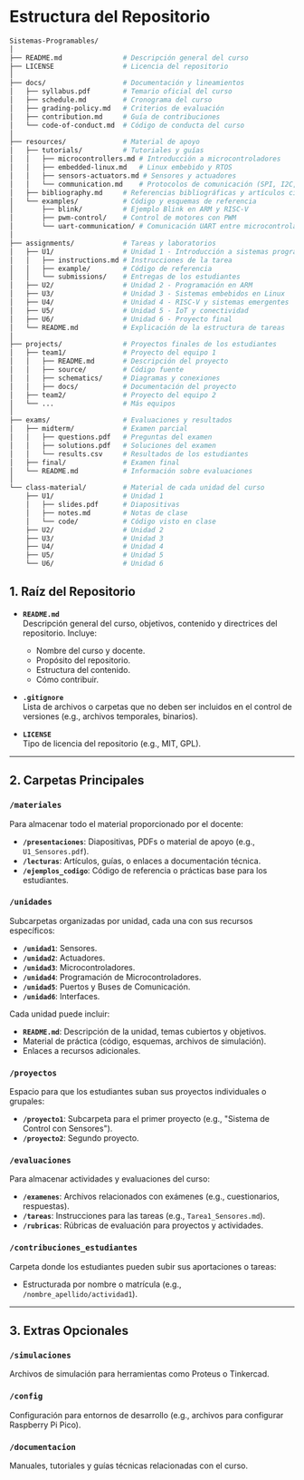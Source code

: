 # Estructura del Repositorio

```bash
Sistemas-Programables/
│
├── README.md               # Descripción general del curso
├── LICENSE                 # Licencia del repositorio
│
├── docs/                   # Documentación y lineamientos
│   ├── syllabus.pdf        # Temario oficial del curso
│   ├── schedule.md         # Cronograma del curso
│   ├── grading-policy.md   # Criterios de evaluación
│   ├── contribution.md     # Guía de contribuciones
│   └── code-of-conduct.md  # Código de conducta del curso
│
├── resources/              # Material de apoyo
│   ├── tutorials/          # Tutoriales y guías
│   │   ├── microcontrollers.md # Introducción a microcontroladores
│   │   ├── embedded-linux.md   # Linux embebido y RTOS
│   │   ├── sensors-actuators.md # Sensores y actuadores
│   │   └── communication.md    # Protocolos de comunicación (SPI, I2C, UART)
│   ├── bibliography.md     # Referencias bibliográficas y artículos científicos
│   └── examples/           # Código y esquemas de referencia
│       ├── blink/          # Ejemplo Blink en ARM y RISC-V
│       ├── pwm-control/    # Control de motores con PWM
│       └── uart-communication/ # Comunicación UART entre microcontroladores
│
├── assignments/            # Tareas y laboratorios
│   ├── U1/                 # Unidad 1 - Introducción a sistemas programables
│   │   ├── instructions.md # Instrucciones de la tarea
│   │   ├── example/        # Código de referencia
│   │   └── submissions/    # Entregas de los estudiantes
│   ├── U2/                 # Unidad 2 - Programación en ARM
│   ├── U3/                 # Unidad 3 - Sistemas embebidos en Linux
│   ├── U4/                 # Unidad 4 - RISC-V y sistemas emergentes
│   ├── U5/                 # Unidad 5 - IoT y conectividad
│   ├── U6/                 # Unidad 6 - Proyecto final
│   └── README.md           # Explicación de la estructura de tareas
│
├── projects/               # Proyectos finales de los estudiantes
│   ├── team1/              # Proyecto del equipo 1
│   │   ├── README.md       # Descripción del proyecto
│   │   ├── source/         # Código fuente
│   │   ├── schematics/     # Diagramas y conexiones
│   │   ├── docs/           # Documentación del proyecto
│   ├── team2/              # Proyecto del equipo 2
│   └── ...                 # Más equipos
│
├── exams/                  # Evaluaciones y resultados
│   ├── midterm/            # Examen parcial
│   │   ├── questions.pdf   # Preguntas del examen
│   │   ├── solutions.pdf   # Soluciones del examen
│   │   └── results.csv     # Resultados de los estudiantes
│   ├── final/              # Examen final
│   └── README.md           # Información sobre evaluaciones
│
└── class-material/         # Material de cada unidad del curso
    ├── U1/                 # Unidad 1
    │   ├── slides.pdf      # Diapositivas
    │   ├── notes.md        # Notas de clase
    │   └── code/           # Código visto en clase
    ├── U2/                 # Unidad 2
    ├── U3/                 # Unidad 3
    ├── U4/                 # Unidad 4
    ├── U5/                 # Unidad 5
    └── U6/                 # Unidad 6


```



## 1. Raíz del Repositorio
- **`README.md`**  
  Descripción general del curso, objetivos, contenido y directrices del repositorio. Incluye:  
  - Nombre del curso y docente.  
  - Propósito del repositorio.  
  - Estructura del contenido.  
  - Cómo contribuir.  

- **`.gitignore`**  
  Lista de archivos o carpetas que no deben ser incluidos en el control de versiones (e.g., archivos temporales, binarios).  

- **`LICENSE`**  
  Tipo de licencia del repositorio (e.g., MIT, GPL).  

---

## 2. Carpetas Principales

### **`/materiales`**  
Para almacenar todo el material proporcionado por el docente:  
- **`/presentaciones`**: Diapositivas, PDFs o material de apoyo (e.g., `U1_Sensores.pdf`).  
- **`/lecturas`**: Artículos, guías, o enlaces a documentación técnica.  
- **`/ejemplos_codigo`**: Código de referencia o prácticas base para los estudiantes.  

### **`/unidades`**  
Subcarpetas organizadas por unidad, cada una con sus recursos específicos:  
- **`/unidad1`**: Sensores.  
- **`/unidad2`**: Actuadores.  
- **`/unidad3`**: Microcontroladores.  
- **`/unidad4`**: Programación de Microcontroladores.  
- **`/unidad5`**: Puertos y Buses de Comunicación.  
- **`/unidad6`**: Interfaces.  

Cada unidad puede incluir:  
- **`README.md`**: Descripción de la unidad, temas cubiertos y objetivos.  
- Material de práctica (código, esquemas, archivos de simulación).  
- Enlaces a recursos adicionales.  

### **`/proyectos`**  
Espacio para que los estudiantes suban sus proyectos individuales o grupales:  
- **`/proyecto1`**: Subcarpeta para el primer proyecto (e.g., "Sistema de Control con Sensores").  
- **`/proyecto2`**: Segundo proyecto.  

### **`/evaluaciones`**  
Para almacenar actividades y evaluaciones del curso:  
- **`/examenes`**: Archivos relacionados con exámenes (e.g., cuestionarios, respuestas).  
- **`/tareas`**: Instrucciones para las tareas (e.g., `Tarea1_Sensores.md`).  
- **`/rubricas`**: Rúbricas de evaluación para proyectos y actividades.  

### **`/contribuciones_estudiantes`**  
Carpeta donde los estudiantes pueden subir sus aportaciones o tareas:  
- Estructurada por nombre o matrícula (e.g., `/nombre_apellido/actividad1`).  

---

## 3. Extras Opcionales

### **`/simulaciones`**  
Archivos de simulación para herramientas como Proteus o Tinkercad.  

### **`/config`**  
Configuración para entornos de desarrollo (e.g., archivos para configurar Raspberry Pi Pico).  

### **`/documentacion`**  
Manuales, tutoriales y guías técnicas relacionadas con el curso.  


